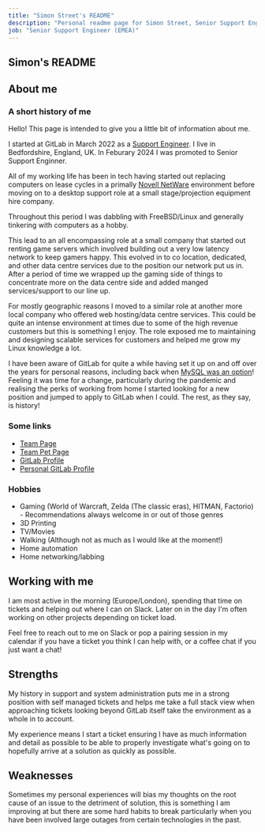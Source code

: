 ```yaml
---
title: "Simon Street's README"
description: "Personal readme page for Simon Street, Senior Support Engineer, GitLab"
job: "Senior Support Engineer (EMEA)"
---
```


## Simon's README

## About me

### A short history of me

Hello! This page is intended to give you a little bit of information about me.

I started at GitLab in March 2022 as a [Support Engineer](/job-families/engineering/support-engineer/). I live in Bedfordshire, England, UK. In Feburary 2024 I was promoted to Senior Support Enginner.

All of my working life has been in tech having started out replacing computers on lease cycles in a primally [Novell NetWare](https://en.wikipedia.org/wiki/NetWare) environment before moving on to a desktop support role at a small stage/projection equipment hire company.

Throughout this period I was dabbling with FreeBSD/Linux and generally tinkering with computers as a hobby.

This lead to an all encompassing role at a small company that started out renting game servers which involved building out a very low latency network to keep gamers happy. This evolved in to co location, dedicated, and other data centre services due to the position our network put us in. After a period of time we wrapped up the gaming side of things to concentrate more on the data centre side and added manged services/support to our line up.

For mostly geographic reasons I moved to a similar role at another more local company who offered web hosting/data centre services. This could be quite an intense environment at times due to some of the high revenue customers but this is something I enjoy. The role exposed me to maintaining and designing scalable services for customers and helped me grow my Linux knowledge a lot.

I have been aware of GitLab for quite a while having set it up on and off over the years for personal reasons, including back when [MySQL was an option](https://about.gitlab.com/blog/2019/06/27/removing-mysql-support/)! Feeling it was time for a change, particularly during the pandemic and realising the perks of working from home I started looking for a new position and jumped to apply to GitLab when I could. The rest, as they say, is history!

### Some links

- [Team Page](/handbook/company/team/#simonstreet)
- [Team Pet Page](https://about.gitlab.com/company/team-pets/#304-rosie)
- [GitLab Profile](https://gitlab.com/simonstreet)
- [Personal GitLab Profile](https://gitlab.com/simonsshed)

### Hobbies

- Gaming (World of Warcraft, Zelda (The classic eras), HITMAN, Factorio) - Recommendations always welcome in or out of those genres
- 3D Printing
- TV/Movies
- Walking (Although not as much as I would like at the moment!)
- Home automation
- Home networking/labbing

## Working with me

I am most active in the morning (Europe/London), spending that time on tickets and helping out where I can on Slack. Later on in the day I'm often working on other projects depending on ticket load.

Feel free to reach out to me on Slack or pop a pairing session in my calendar if you have a ticket you think I can help with, or a coffee chat if you just want a chat!

## Strengths

My history in support and system administration puts me in a strong position with self managed tickets and helps me take a full stack view when approaching tickets looking beyond GitLab itself take the environment as a whole in to account.

My experience means I start a ticket ensuring I have as much information and detail as possible to be able to properly investigate what's going on to hopefully arrive at a solution as quickly as possible.

## Weaknesses

Sometimes my personal experiences will bias my thoughts on the root cause of an issue to the detriment of solution, this is something I am improving at but there are some hard habits to break particularly when you have been involved large outages from certain technologies in the past.
